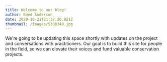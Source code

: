 ```yaml
---
title: Welcome to our blog!
author: Reed Anderson
date: 2020-10-21T21:37:20.821Z
thumbnail: /images/5388349.jpg
---
```

We're going to be updating this space shortly with updates on the project and conversations with practitioners. Our goal is to build this site for people in the field, so we can elevate their voices and fund valuable conservation projects.

